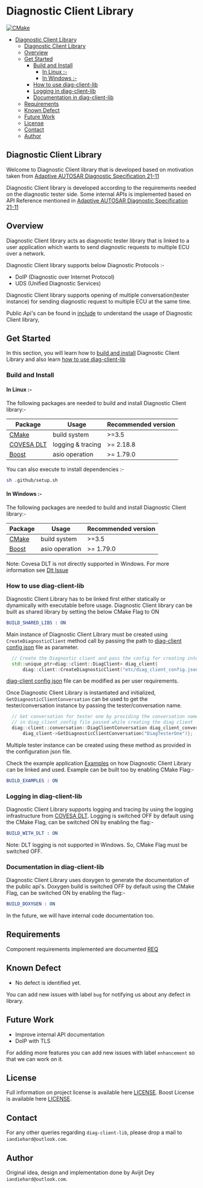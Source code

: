 # Diagnostic Client Library

[![CMake](https://github.com/Iandiehard/diag-client-lib/actions/workflows/cmake.yml/badge.svg)](https://github.com/Iandiehard/diag-client-lib/actions/workflows/cmake.yml)

<!-- TOC -->
* [Diagnostic Client Library](#diagnostic-client-library)
  * [Diagnostic Client Library](#diagnostic-client-library-1)
  * [Overview](#overview)
  * [Get Started](#get-started)
    * [Build and Install](#build-and-install)
      * [In Linux :-](#in-linux--)
      * [In Windows :-](#in-windows--)
    * [How to use diag-client-lib](#how-to-use-diag-client-lib)
    * [Logging in diag-client-lib](#logging-in-diag-client-lib)
    * [Documentation in diag-client-lib](#documentation-in-diag-client-lib)
  * [Requirements](#requirements)
  * [Known Defect](#known-defect)
  * [Future Work](#future-work)
  * [License](#license)
  * [Contact](#contact)
  * [Author](#author)
<!-- TOC -->

## Diagnostic Client Library
Welcome to Diagnostic Client library that is developed based on motivation taken from
[Adaptive AUTOSAR Diagnostic Specification 21-11](https://www.autosar.org/fileadmin/standards/R21-11/AP/AUTOSAR_SWS_Diagnostics.pdf)

Diagnostic Client library is developed according to the requirements needed on the diagnostic tester side.
Some internal APIs is implemented based on API Reference mentioned in
[Adaptive AUTOSAR Diagnostic Specification 21-11](https://www.autosar.org/fileadmin/standards/R21-11/AP/AUTOSAR_SWS_Diagnostics.pdf)

## Overview
Diagnostic Client library acts as diagnostic tester library that is linked to a user application which wants to send diagnostic 
requests to multiple ECU over a network.

Diagnostic Client library supports below Diagnostic Protocols :-

- DoIP (Diagnostic over Internet Protocol)
- UDS  (Unified Diagnostic Services)

Diagnostic Client library supports opening of multiple conversation(tester instance) for sending diagnostic request to multiple ECU at the same time. 

Public Api's can be found in [include](diag-client-lib/appl/include) to understand the usage of Diagnostic Client library, 

## Get Started
In this section, you will learn how to [build and install](#build-and-install)
Diagnostic Client Library and also learn [how to use diag-client-lib](#how-to-use-diag-client-lib)

### Build and Install

#### In Linux :-
The following packages are needed to build and install Diagnostic Client library:-

| Package                                                       | Usage             | Recommended version |
|---------------------------------------------------------------|-------------------|---------------------|
| [CMake](https://cmake.org/cmake/help/latest/release/3.5.html) | build system      | \>=3.5              |
| [COVESA DLT](https://github.com/COVESA/dlt-daemon)            | logging & tracing | \>= 2.18.8          |
| [Boost](https://www.boost.org/)                               | asio operation    | \>= 1.79.0          |

You can also execute to install dependencies :-
```bash 
sh .github/setup.sh 
```
#### In Windows :-
The following packages are needed to build and install Diagnostic Client library:-

| Package                                                       | Usage             | Recommended version |
|---------------------------------------------------------------|-------------------|---------------------|
| [CMake](https://cmake.org/cmake/help/latest/release/3.5.html) | build system      | \>=3.5              |
| [Boost](https://www.boost.org/)                               | asio operation    | \>= 1.79.0          |
 
Note: Covesa DLT is not directly supported in Windows. For more information see [Dlt Issue](https://github.com/COVESA/dlt-daemon/issues/136)


### How to use diag-client-lib
Diagnostic Client Library has to be linked first either statically or dynamically with executable before usage.
Diagnostic Client library can be built as shared library by setting the below CMake Flag to ON
```cmake
BUILD_SHARED_LIBS : ON
```

Main instance of Diagnostic Client Library must be created using `CreateDiagnosticClient` method call by passing the path to 
[diag-client config json](diag-client-lib/appl/etc/diag_client_config.json) file as parameter.
```cpp
  // Create the Diagnostic client and pass the config for creating internal properties
  std::unique_ptr<diag::client::DiagClient> diag_client{
      diag::client::CreateDiagnosticClient("etc/diag_client_config.json")};
```
[diag-client config json](diag-client-lib/appl/etc/diag_client_config.json) file can be modified as per user requirements.

Once Diagnostic Client Library is instantiated and initialized, `GetDiagnosticClientConversation` can be used to get the tester/conversation instance
by passing the tester/conversation name.
```cpp
  // Get conversation for tester one by providing the conversation name configured
  // in diag_client_config file passed while creating the diag client
  diag::client::conversation::DiagClientConversation diag_client_conversation {
      diag_client->GetDiagnosticClientConversation("DiagTesterOne")};
```
Multiple tester instance can be created using these method as provided in the configuration json file.

Check the example application [Examples](examples) on how Diagnostic Client Library can be linked and used.
Example can be built too by enabling CMake Flag:-
```cmake
BUILD_EXAMPLES : ON
```

### Logging in diag-client-lib
Diagnostic Client Library supports logging and tracing by using the logging infrastructure from [COVESA DLT](https://github.com/COVESA/dlt-daemon).
Logging is switched OFF by default using the CMake Flag, can be switched ON by enabling the flag:-
```cmake
BUILD_WITH_DLT : ON
```
Note: DLT logging is not supported in Windows. So, CMake Flag must be switched OFF.

### Documentation in diag-client-lib
Diagnostic Client Library uses doxygen to generate the documentation of the public api's. 
Doxygen build is switched OFF by default using the CMake Flag, can be switched ON by enabling the flag:-
```cmake
BUILD_DOXYGEN : ON
```
In the future, we will have internal code documentation too.

## Requirements
Component requirements implemented are documented [REQ](docs/requirement/requirements.md)

## Known Defect
* No defect is identified yet.

You can add new issues with label `bug` for notifying us about any defect in library.

## Future Work
* Improve internal API documentation
* DoIP with TLS

For adding more features you can add new issues with label `enhancement` so that we can work on it.

## License
Full information on project license is available here [LICENSE](LICENSE).
Boost License is available here [LICENSE](diag-client-lib/lib/boost-support/LICENSE).

## Contact
For any other queries regarding `diag-client-lib`, please drop a mail to `iandiehard@outlook.com`.

## Author
Original idea, design and implementation done by Avijit Dey `iandiehard@outlook.com`.
